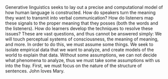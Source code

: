 Generative linguistics seeks to lay out a precise and computational model of how human language is constructed.
How do speakers turn the meaning they want to transmit into verbal communication?
How do listeners map these signals to the proper meaning that they posses (both the words and the listeners).
How do learners develop the techniques to resolve these issues?
These are vast questions, and thus cannot be answered simply:
We will touch perceptual systems of consciousness, the meaning of meaning, and more. In order to do this, we must assume some things.
We seek to isolate empirical data that we want to analyze, and create models of the world to explain that data.
Without some assumptions, we can not decide what phenomena to analyze, thus we must take some assumptions with us into the fray.
First, we must focus on the nature of the structure of sentences.
John loves Mary.
